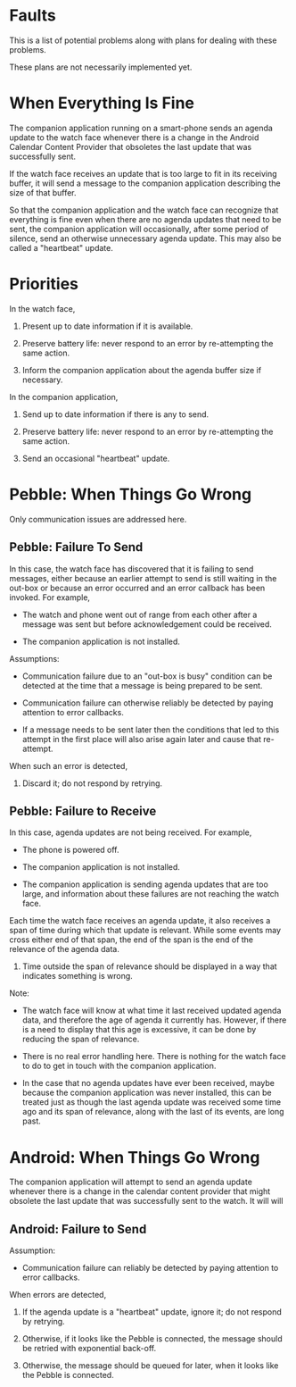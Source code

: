 # Faults

This is a list of potential problems along with plans for dealing with these
problems.

These plans are not necessarily implemented yet.

# When Everything Is Fine

The companion application running on a smart-phone sends an agenda update to
the watch face whenever there is a change in the Android Calendar Content
Provider that obsoletes the last update that was successfully sent.

If the watch face receives an update that is too large to fit in its receiving
buffer, it will send a message to the companion application describing the size
of that buffer.

So that the companion application and the watch face can recognize that
everything is fine even when there are no agenda updates that need to be sent,
the companion application will occasionally, after some period of silence, send
an otherwise unnecessary agenda update.  This may also be called a "heartbeat"
update.

# Priorities

In the watch face,

1. Present up to date information if it is available.

2. Preserve battery life: never respond to an error by re-attempting the same
   action.

3. Inform the companion application about the agenda buffer size if necessary.

In the companion application,

1. Send up to date information if there is any to send.

2. Preserve battery life: never respond to an error by re-attempting the same
   action.

3. Send an occasional "heartbeat" update.

# Pebble: When Things Go Wrong

Only communication issues are addressed here.

## Pebble: Failure To Send

In this case, the watch face has discovered that it is failing to send
messages, either because an earlier attempt to send is still waiting in the
out-box or because an error occurred and an error callback has been invoked.
For example,

* The watch and phone went out of range from each other after a message was
  sent but before acknowledgement could be received.

* The companion application is not installed.

Assumptions:

* Communication failure due to an "out-box is busy" condition can be detected at
  the time that a message is being prepared to be sent.

* Communication failure can otherwise reliably be detected by paying attention
  to error callbacks.

* If a message needs to be sent later then the conditions that led to this
  attempt in the first place will also arise again later and cause that
  re-attempt.

When such an error is detected,

1. Discard it; do not respond by retrying.

## Pebble: Failure to Receive

In this case, agenda updates are not being received.  For example,

* The phone is powered off.

* The companion application is not installed.

* The companion application is sending agenda updates that are too large, and
  information about these failures are not reaching the watch face.

Each time the watch face receives an agenda update, it also receives a span of
time during which that update is relevant.  While some events may cross either
end of that span, the end of the span is the end of the relevance of the agenda
data.

1. Time outside the span of relevance should be displayed in a way that
   indicates something is wrong.

Note:

* The watch face will know at what time it last received updated agenda data,
  and therefore the age of agenda it currently has.  However, if there is a
  need to display that this age is excessive, it can be done by reducing the
  span of relevance.

* There is no real error handling here.  There is nothing for the watch face to
  do to get in touch with the companion application.

* In the case that no agenda updates have ever been received, maybe because the
  companion application was never installed, this can be treated just as though
  the last agenda update was received some time ago and its span of relevance,
  along with the last of its events, are long past.

# Android: When Things Go Wrong

The companion application will attempt to send an agenda update whenever there
is a change in the calendar content provider that might obsolete the last
update that was successfully sent to the watch.  It will will

## Android: Failure to Send

Assumption:

* Communication failure can reliably be detected by paying attention to error
  callbacks.

When errors are detected,

1. If the agenda update is a "heartbeat" update, ignore it; do not respond by
   retrying.

2. Otherwise, if it looks like the Pebble is connected, the message should be
   retried with exponential back-off.

3. Otherwise, the message should be queued for later, when it looks like the
   Pebble is connected.
